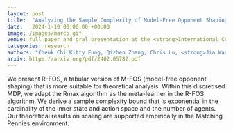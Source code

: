 ```yaml
---
layout: post
title:  "Analyzing the Sample Complexity of Model-Free Opponent Shaping"
date:   2024-1-10 00:00:00 +00:00
image: /images/marco.gif
venue: full paper and oral presentation at the <strong>International Conference on Autonomous Agents and Multiagent Systems (AAMAS)</strong>
categories: research
authors: "Cheuk Chi Kitty Fung, Qizhen Zhang, Chris Lu, <strong>Jia Wan</strong>, Timon Willi and Jakob Foerster"
arxiv: https://arxiv.org/pdf/2402.05782.pdf
---
```

We present R-FOS, a tabular version of M-FOS (model-free opponent shaping) that is more suitable for theoretical analysis. Within this discretised MDP, we adapt the Rmax algorithm as the meta-learner in the R-FOS algorithm. We derive a sample complexity bound that is exponential in the cardinality of the inner state and action space and the number of agents. Our theoretical results on scaling are supported empirically in the Matching Pennies environment.
